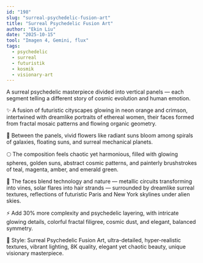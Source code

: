 ```yaml
---
id: "198"
slug: "surreal-psychedelic-fusion-art"
title: "Surreal Psychedelic Fusion Art"
author: "Ekin Liu"
date: "2025-10-15"
tool: "Imagen 4, Gemini, flux"
tags:
  - psychedelic
  - surreal
  - futuristik
  - kosmik
  - visionary-art
---
```


A surreal psychedelic masterpiece divided into vertical panels — each segment telling a different story of cosmic evolution and human emotion.

✨ A fusion of futuristic cityscapes glowing in neon orange and crimson, intertwined with dreamlike portraits of ethereal women, their faces formed from fractal mosaic patterns and flowing organic geometry.

🌻 Between the panels, vivid flowers like radiant suns bloom among spirals of galaxies, floating suns, and surreal mechanical planets.

🌕 The composition feels chaotic yet harmonious, filled with glowing spheres, golden suns, abstract cosmic patterns, and painterly brushstrokes of teal, magenta, amber, and emerald green.

💫 The faces blend technology and nature — metallic circuits transforming into vines, solar flares into hair strands — surrounded by dreamlike surreal textures, reflections of futuristic Paris and New York skylines under alien skies.

⚡ Add 30% more complexity and psychedelic layering, with intricate glowing details, colorful fractal filigree, cosmic dust, and elegant, balanced symmetry.

🎨 Style: Surreal Psychedelic Fusion Art, ultra-detailed, hyper-realistic textures, vibrant lighting, 8K quality, elegant yet chaotic beauty, unique visionary masterpiece.
